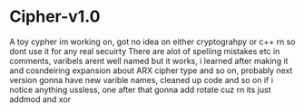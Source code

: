 # Cipher-v1.0
A toy cypher im working on, got no idea on either cryptograhpy or c++ rn so dont use it for any real secuirty
There are alot of spelling mistakes etc in comments, varibels arent well named but it works, i learned after making it and cosndeiring expansion about ARX cipher type and so on, probably next version gonna have new varible names, cleaned up code and so on if i notice anything ussless, one after that gonna add rotate cuz rn its just addmod and xor

